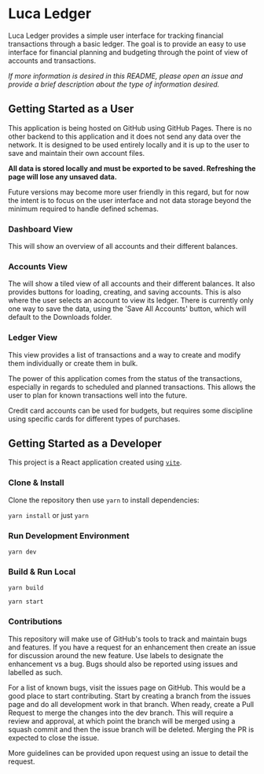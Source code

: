 # Luca Ledger

Luca Ledger provides a simple user interface for tracking financial transactions through a basic ledger. The goal is to provide an easy to use interface for financial planning and budgeting through the point of view of accounts and transactions.

*If more information is desired in this README, please open an issue and provide a brief description about the type of information desired.*

## Getting Started as a User

This application is being hosted on GitHub using GitHub Pages. There is no other backend to this application and it does not send any data over the network. It is designed to be used entirely locally and it is up to the user to save and maintain their own account files.

**All data is stored locally and must be exported to be saved. Refreshing the page will lose any unsaved data.**

Future versions may become more user friendly in this regard, but for now the intent is to focus on the user interface and not data storage beyond the minimum required to handle defined schemas.

### Dashboard View

This will show an overview of all accounts and their different balances.

### Accounts View

The will show a tiled view of all accounts and their different balances. It also provides buttons for loading, creating, and saving accounts. This is also where the user selects an account to view its ledger. There is currently only one way to save the data, using the 'Save All Accounts' button, which will default to the Downloads folder.

### Ledger View

This view provides a list of transactions and a way to create and modify them individually or create them in bulk.

The power of this application comes from the status of the transactions, especially in regards to scheduled and planned transactions. This allows the user to plan for known transactions well into the future.

Credit card accounts can be used for budgets, but requires some discipline using specific cards for different types of purchases.

## Getting Started as a Developer

This project is a React application created using [`vite`](https://vitejs.dev/).

### Clone & Install

Clone the repository then use `yarn` to install dependencies:

`yarn install` or just `yarn`

### Run Development Environment

`yarn dev`

### Build & Run Local

`yarn build`

`yarn start`

### Contributions

This repository will make use of GitHub's tools to track and maintain bugs and features. If you have a request for an enhancement then create an issue for discussion around the new feature. Use labels to designate the enhancement vs a bug. Bugs should also be reported using issues and labelled as such.

For a list of known bugs, visit the issues page on GitHub. This would be a good place to start contributing. Start by creating a branch from the issues page and do all development work in that branch. When ready, create a Pull Request to merge the changes into the dev branch. This will require a review and approval, at which point the branch will be merged using a squash commit and then the issue branch will be deleted. Merging the PR is expected to close the issue.

More guidelines can be provided upon request using an issue to detail the request.

